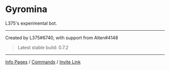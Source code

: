# Gyromina

L375's experimental bot.

***

Created by L375#6740, with support from Alten#4148

> Latest stable build: 0.7.2

***

[Info Pages](https://lx375.weebly.com/gyromina) / [Commands](https://lx375.weebly.com/gyromina-commands) / [Invite Link](https://discordapp.com/oauth2/authorize?client_id=490590334758420481&permissions=1141234752&scope=bot)

